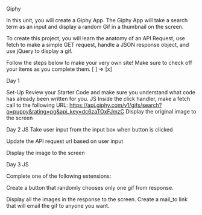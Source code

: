 Giphy

In this unit, you will create a Giphy App. The Giphy App will take a search term as an input and display a random Gif in a thumbnail on the screen. 

To create this project, you will learn the anatomy of an API Request, use fetch to make a simple GET request, handle a JSON response object, and use jQuery to display a gif.

Follow the steps below to make your very own site! Make sure to check off your items as you complete them. [ ] => [x]

Day 1

Set-Up
Review your Starter Code and make sure you understand what code has already been written for you.
JS
Inside the click handler, make a fetch call to the following URL: https://api.giphy.com/v1/gifs/search?q=puppy&rating=pg&api_key=dc6zaTOxFJmzC
Display the original image to the screen

Day 2
JS
Take user input from the input box when button is clicked

Update the API request url based on user input

Display the image to the screen

Day 3
JS

Complete one of the following extensions:

Create a button that randomly chooses only one gif from response.

Display all the images in the response to the screen.
Create a mail_to link that will email the gif to anyone you want.
